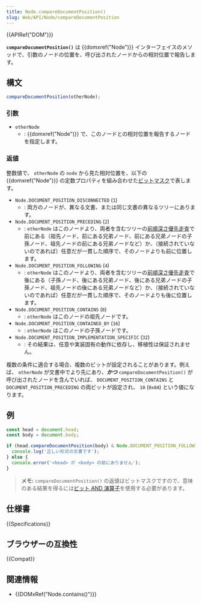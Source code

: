 ```yaml
---
title: Node.compareDocumentPosition()
slug: Web/API/Node/compareDocumentPosition
---
```

{{APIRef("DOM")}}

**`compareDocumentPosition()`** は {{domxref("Node")}} インターフェイスのメソッドで、引数のノードの位置を、呼び出されたノードからの相対位置で報告します。

## 構文

```js
compareDocumentPosition(otherNode);
```

### 引数

- `otherNode`
  - : {{domxref("Node")}} で、このノードとの相対位置を報告するノードを指定します。

### 返値

整数値で、 `otherNode` の `node` から見た相対位置を、以下の {{domxref("Node")}} の定数プロパティを組み合わせた[ビットマスク](<https://ja.wikipedia.org/wiki/マスク_(情報工学)>)で表します。

- `Node.DOCUMENT_POSITION_DISCONNECTED` (`1`)
  - : 両方のノードが、異なる文書、または同じ文書の異なるツリーにあります。
- `Node.DOCUMENT_POSITION_PRECEDING` (`2`)
  - : `otherNode` はこのノードより、両者を含むツリーの[前順深さ優先走査](https://ja.wikipedia.org/wiki/木構造_(データ構造)#深さ優先探索)で前にある（祖先ノード、前にある兄弟ノード、前にある兄弟ノードの子孫ノード、祖先ノードの前にある兄弟ノードなど）か、（接続されていないのであれば）任意だが一貫した順序で、そのノードよりも前に位置します。
- `Node.DOCUMENT_POSITION_FOLLOWING` (`4`)
  - : `otherNode` はこのノードより、両者を含むツリーの[前順深さ優先走査](https://ja.wikipedia.org/wiki/木構造_(データ構造)#深さ優先探索)で後にある（子孫ノード、後にある兄弟ノード、後にある兄弟ノードの子孫ノード、祖先ノードの後にある兄弟ノードなど）か、（接続されていないのであれば）任意だが一貫した順序で、そのノードよりも後に位置します。
- `Node.DOCUMENT_POSITION_CONTAINS` (`8`)
  - : `otherNode` はこのノードの祖先ノードです。
- `Node.DOCUMENT_POSITION_CONTAINED_BY` (`16`)
  - : `otherNode` はこのノードの子孫ノードです。
- `Node.DOCUMENT_POSITION_IMPLEMENTATION_SPECIFIC` (`32`)
  - : その結果は、任意や実装固有の動作に依存し、移植性は保証されません。

複数の条件に適合する場合、複数のビットが設定されることがあります。例えば、 `otherNode` が文書中でより先にあり、**_かつ_** `compareDocumentPosition()` が呼び出されたノードを含んでいれば、 `DOCUMENT_POSITION_CONTAINS` と `DOCUMENT_POSITION_PRECEDING` の両ビットが設定され、 `10` (`0x0A`) という値になります。

## 例

```js
const head = document.head;
const body = document.body;

if (head.compareDocumentPosition(body) & Node.DOCUMENT_POSITION_FOLLOWING) {
  console.log('正しい形式の文書です');
} else {
  console.error('<head> が <body> の前にありません');
}
```

> **メモ:** `compareDocumentPosition()` の返値はビットマスクですので、意味のある結果を得るには[ビット AND 演算子](/ja/docs/Web/JavaScript/Reference/Operators/Bitwise_AND)を使用する必要があります。

## 仕様書

{{Specifications}}

## ブラウザーの互換性

{{Compat}}

## 関連情報

- {{DOMxRef("Node.contains()")}}
